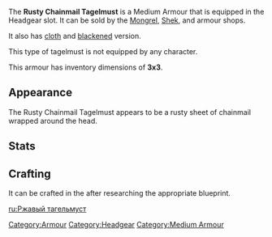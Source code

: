The **Rusty Chainmail Tagelmust** is a Medium Armour that is equipped in
the Headgear slot. It can be sold by the
[Mongrel](Mongrel_Armor_Shop.md "wikilink"),
[Shek](Shek_Armor_Shop.md "wikilink"), and [](Ronin_Armor_Shop.md) armour shops.

It also has [cloth](Tagelmust.md "wikilink") and
[blackened](Blackened_Chainmail_Tagelmust.md "wikilink") version.

This type of tagelmust is not equipped by any character.

This armour has inventory dimensions of **3x3**.

## Appearance

The Rusty Chainmail Tagelmust appears to be a rusty sheet of chainmail
wrapped around the head.

## Stats

## Crafting

It can be crafted in the [](Chain_Armour_Crafting_Bench.md) after researching the
appropriate blueprint.

[ru:Ржавый тагельмуст](ru:Ржавый_тагельмуст "wikilink")

[Category:Armour](Category:Armour "wikilink")
[Category:Headgear](Category:Headgear "wikilink") [Category:Medium
Armour](Category:Medium_Armour "wikilink")